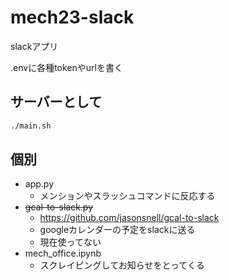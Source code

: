 # mech23-slack

slackアプリ

.envに各種tokenやurlを書く

## サーバーとして
```sh
./main.sh
```

## 個別
* app.py
    * メンションやスラッシュコマンドに反応する
* ~~gcal-to-slack.py~~
    * https://github.com/jasonsnell/gcal-to-slack
    * googleカレンダーの予定をslackに送る
    * 現在使ってない
* mech_office.ipynb
    * スクレイピングしてお知らせをとってくる
